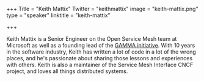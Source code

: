 +++
Title = "Keith Mattix"
Twitter = "keithmattix"
image = "keith-mattix.png"
type = "speaker"
linktitle = "keith-mattix"

+++

Keith Mattix is a Senior Engineer on the Open Service Mesh team at Microsoft as well as a founding lead of the [GAMMA initiative](https://gateway-api.sigs.k8s.io/contributing/gamma/). With 10 years in the software industry, Keith has written a lot of code in a lot of the wrong places, and he's passionate about sharing those lessons and experiences with others. Keith is also a maintainer of the Service Mesh Interface CNCF project, and loves all things distributed systems.
